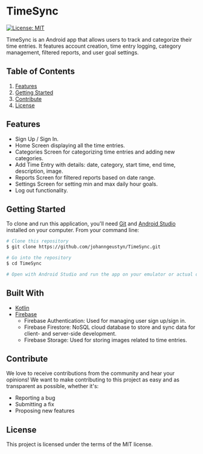 # TimeSync

[![License: MIT](https://img.shields.io/badge/License-MIT-green.svg)](https://opensource.org/licenses/MIT)

TimeSync is an Android app that allows users to track and categorize their time entries. It features
account creation, time entry logging, category management, filtered reports, and user goal settings.

## Table of Contents

1. [Features](#features)
2. [Getting Started](#getting-started)
3. [Contribute](#contribute)
4. [License](#license)

## Features

- Sign Up / Sign In.
- Home Screen displaying all the time entries.
- Categories Screen for categorizing time entries and adding new categories.
- Add Time Entry with details: date, category, start time, end time, description, image.
- Reports Screen for filtered reports based on date range.
- Settings Screen for setting min and max daily hour goals.
- Log out functionality.

## Getting Started

To clone and run this application, you'll need [Git](https://git-scm.com)
and [Android Studio](https://developer.android.com/studio) installed on your computer. From your
command line:

```bash
# Clone this repository
$ git clone https://github.com/johanngeustyn/TimeSync.git

# Go into the repository
$ cd TimeSync

# Open with Android Studio and run the app on your emulator or actual device.
```

## Built With

- [Kotlin](https://kotlinlang.org/)
- [Firebase](https://firebase.google.com/)
    - Firebase Authentication: Used for managing user sign up/sign in.
    - Firebase Firestore: NoSQL cloud database to store and sync data for client- and server-side
      development.
    - Firebase Storage: Used for storing images related to time entries.

## Contribute

We love to receive contributions from the community and hear your opinions! We want to make
contributing to this project as easy and as transparent as possible, whether it's:

- Reporting a bug
- Submitting a fix
- Proposing new features


## License

This project is licensed under the terms of the MIT license.
